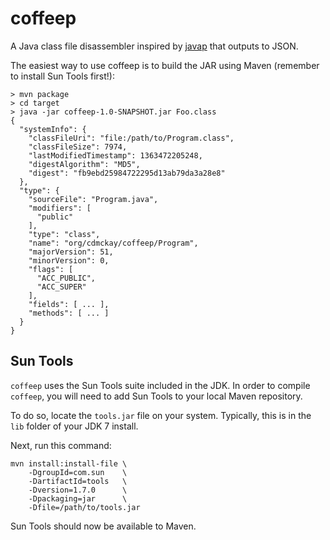 # coffeep

A Java class file disassembler inspired by [javap](http://docs.oracle.com/javase/7/docs/technotes/tools/windows/javap.html)
that outputs to JSON.

The easiest way to use coffeep is to build the JAR using Maven (remember to install Sun Tools first!):

```
> mvn package
> cd target
> java -jar coffeep-1.0-SNAPSHOT.jar Foo.class
{
  "systemInfo": {
    "classFileUri": "file:/path/to/Program.class",
    "classFileSize": 7974,
    "lastModifiedTimestamp": 1363472205248,
    "digestAlgorithm": "MD5",
    "digest": "fb9ebd25984722295d13ab79da3a28e8"
  },
  "type": {
    "sourceFile": "Program.java",
    "modifiers": [
      "public"
    ],
    "type": "class",
    "name": "org/cdmckay/coffeep/Program",
    "majorVersion": 51,
    "minorVersion": 0,
    "flags": [
      "ACC_PUBLIC",
      "ACC_SUPER"
    ],
    "fields": [ ... ],
    "methods": [ ... ]
  }
}
```

## Sun Tools

`coffeep` uses the Sun Tools suite included in the JDK. In order to compile `coffeep`, you will need to add Sun Tools
to your local Maven repository.

To do so, locate the `tools.jar` file on your system. Typically, this is in the `lib` folder of your JDK 7 install.

Next, run this command:

```
mvn install:install-file \
    -DgroupId=com.sun    \
    -DartifactId=tools   \
    -Dversion=1.7.0      \
    -Dpackaging=jar      \
    -Dfile=/path/to/tools.jar
```

Sun Tools should now be available to Maven.
